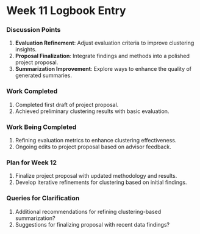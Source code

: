 
# Week 11 Logbook Entry

### Discussion Points
1. **Evaluation Refinement**: Adjust evaluation criteria to improve clustering insights.
2. **Proposal Finalization**: Integrate findings and methods into a polished project proposal.
3. **Summarization Improvement**: Explore ways to enhance the quality of generated summaries.

### Work Completed
1. Completed first draft of project proposal.
2. Achieved preliminary clustering results with basic evaluation.

### Work Being Completed
1. Refining evaluation metrics to enhance clustering effectiveness.
2. Ongoing edits to project proposal based on advisor feedback.

### Plan for Week 12
1. Finalize project proposal with updated methodology and results.
2. Develop iterative refinements for clustering based on initial findings.

### Queries for Clarification
1. Additional recommendations for refining clustering-based summarization?
2. Suggestions for finalizing proposal with recent data findings?
